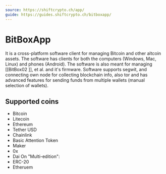 ```yaml
---
source: https://shiftcrypto.ch/app/
guide: https://guides.shiftcrypto.ch/bitboxapp/
---
```

# BitBoxApp
It is a cross-platform software client for managing Bitcoin and other altcoin assets. The software has clients for both the computers (Windows, Mac, Linux) and phones (Android). The software is also meant for managing [[BitBox02 ]], et al. and it's firmware.
Software supports segwit, and connecting own node for collecting blockchain info, also tor and has advanced features for sending funds from multiple wallets (manual selection of wallets).

## Supported coins
-   Bitcoin
-   Litecoin
-   Ethereum
-   Tether USD
-   Chainlink
-   Basic Attention Token
-   Maker
-   0x
-   Dai
On "Multi-edition":
-   ERC-20
-   Etheruem
